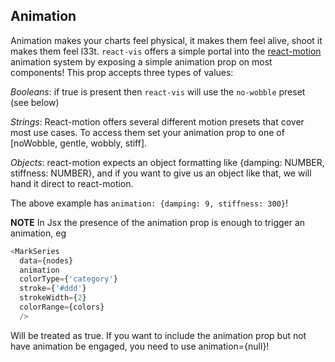 ## Animation

Animation makes your charts feel physical, it makes them feel alive, shoot it makes them feel l33t. `react-vis` offers a simple portal into the [react-motion](https://github.com/chenglou/react-motion) animation system by exposing a simple animation prop on most components! This prop accepts three types of values:

*Booleans*: if true is present then `react-vis` will use the `no-wobble` preset (see below)

*Strings*: React-motion offers several different motion presets that cover most use cases. To access them set your animation prop to one of [noWobble, gentle, wobbly, stiff].

<!-- INJECT:"AnimationExample" -->

*Objects*: react-motion expects an object formatting like {damping: NUMBER, stiffness: NUMBER}, and if you want to give us an object like that, we will hand it direct to react-motion.

<!-- INJECT:"DynamicTreemap" -->

The above example has `animation: {damping: 9, stiffness: 300}`!

**NOTE** In Jsx the presence of the animation prop is enough to trigger an animation, eg

```javascript
<MarkSeries
  data={nodes}
  animation
  colorType={'category'}
  stroke={'#ddd'}
  strokeWidth={2}
  colorRange={colors}
  />
```

Will be treated as true. If you want to include the animation prop but not have animation be engaged, you need to use animation={null}!
